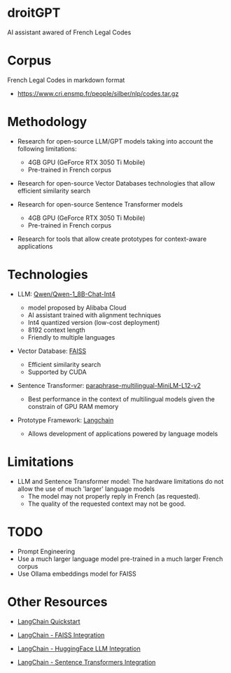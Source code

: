 # droitGPT
AI assistant awared of French Legal Codes

# Corpus
French Legal Codes in markdown format
- https://www.cri.ensmp.fr/people/silber/nlp/codes.tar.gz

# Methodology
- Research for open-source LLM/GPT models taking into account the following limitations:
    - 4GB GPU (GeForce RTX 3050 Ti Mobile)
    - Pre-trained in French corpus

- Research for open-source Vector Databases technologies that allow efficient similarity search

- Research for open-source Sentence Transformer models
    - 4GB GPU (GeForce RTX 3050 Ti Mobile)
    - Pre-trained in French corpus

- Research for tools that allow create prototypes for context-aware applications

# Technologies
- LLM: [Qwen/Qwen-1_8B-Chat-Int4](https://huggingface.co/Qwen/Qwen-1_8B-Chat-Int4)
    - model proposed by Alibaba Cloud
    - AI assistant trained with alignment techniques
    - Int4 quantized version (low-cost deployment)
    - 8192 context length
    - Friendly to multiple languages

- Vector Database: [FAISS](https://github.com/facebookresearch/faiss)
    - Efficient similarity search 
    - Supported by CUDA

- Sentence Transformer: [paraphrase-multilingual-MiniLM-L12-v2](https://huggingface.co/sentence-transformers/paraphrase-multilingual-MiniLM-L12-v2#sentence-transformersparaphrase-multilingual-minilm-l12-v2)
    - Best performance in the context of multilingual models given the constrain of GPU RAM memory

- Prototype Framework: [Langchain](https://python.langchain.com/docs/get_started/introduction)
    - Allows development of applications powered by language models

# Limitations
- LLM and Sentence Transformer model: The hardware limitations do not allow the use of much 'larger' language models
    - The model may not properly reply in French (as requested).
    - The quality of the requested context may not be good.

# TODO
- Prompt Engineering
- Use a much larger language model pre-trained in a much larger French corpus
- Use Ollama embeddings model for FAISS


# Other Resources
- [LangChain Quickstart](https://python.langchain.com/docs/get_started/quickstart)

- [LangChain - FAISS Integration](https://python.langchain.com/docs/integrations/vectorstores/faiss)

- [LangChain - HuggingFace LLM Integration](https://python.langchain.com/docs/integrations/llms/huggingface_pipelines)

- [LangChain - Sentence Transformers Integration](https://python.langchain.com/docs/integrations/text_embeddingsentence_transformers)
